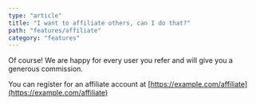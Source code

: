 ```yaml
---
type: "article"
title: "I want to affiliate others, can I do that?"
path: "features/affiliate"
category: "features"
---
```

Of course! We are happy for every user you refer and will give you a generous commission.

You can register for an affiliate account at [https://example.com/affiliate](https://example.com/affiliate)